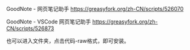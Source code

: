 
GoodNote - 网页笔记助手
https://greasyfork.org/zh-CN/scripts/526070

GoodNote - VSCode 网页笔记助手
https://greasyfork.org/zh-CN/scripts/526873 

也可以进入文件夹，点击代码-raw格式，即可安装。
